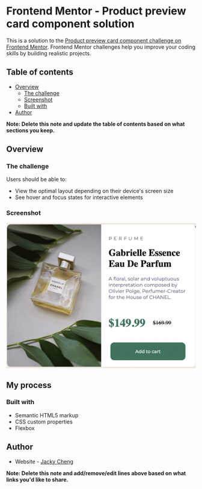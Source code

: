# Frontend Mentor - Product preview card component solution

This is a solution to the [Product preview card component challenge on Frontend Mentor](https://www.frontendmentor.io/challenges/product-preview-card-component-GO7UmttRfa). Frontend Mentor challenges help you improve your coding skills by building realistic projects.

## Table of contents

- [Overview](#overview)
  - [The challenge](#the-challenge)
  - [Screenshot](#screenshot)
  - [Built with](#built-with)
- [Author](#author)

**Note: Delete this note and update the table of contents based on what sections you keep.**

## Overview

### The challenge

Users should be able to:

- View the optimal layout depending on their device's screen size
- See hover and focus states for interactive elements

### Screenshot

<img src='./solution.png'>

## My process

### Built with

- Semantic HTML5 markup
- CSS custom properties
- Flexbox

## Author

- Website - [Jacky Cheng ](http://jackycheng.netlify.app/)

**Note: Delete this note and add/remove/edit lines above based on what links you'd like to share.**
